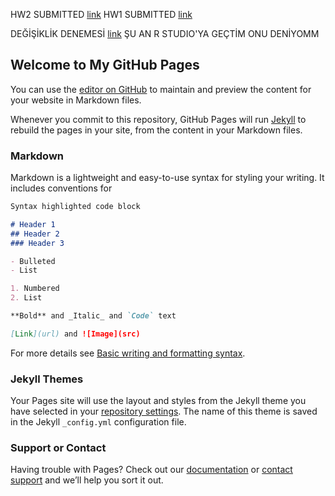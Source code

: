HW2 SUBMITTED
[link](https://bu-ie-360.github.io/spring22-halittasdemir/360-hw2-.html)
HW1 SUBMITTED
[link](https://bu-ie-360.github.io/spring22-halittasdemir/360HW1-.html)

DEĞİŞİKLİK DENEMESİ
[link](https://moodle.boun.edu.tr/login/)
ŞU AN R STUDIO'YA GEÇTİM ONU DENİYOMM
## Welcome to My GitHub Pages

You can use the [editor on GitHub](https://github.com/BU-IE-360/spring22-halittasdemir/edit/gh-pages/index.md) to maintain and preview the content for your website in Markdown files.

Whenever you commit to this repository, GitHub Pages will run [Jekyll](https://jekyllrb.com/) to rebuild the pages in your site, from the content in your Markdown files.

### Markdown

Markdown is a lightweight and easy-to-use syntax for styling your writing. It includes conventions for

```markdown
Syntax highlighted code block

# Header 1
## Header 2
### Header 3

- Bulleted
- List

1. Numbered
2. List

**Bold** and _Italic_ and `Code` text

[Link](url) and ![Image](src)
```

For more details see [Basic writing and formatting syntax](https://docs.github.com/en/github/writing-on-github/getting-started-with-writing-and-formatting-on-github/basic-writing-and-formatting-syntax).

### Jekyll Themes

Your Pages site will use the layout and styles from the Jekyll theme you have selected in your [repository settings](https://github.com/BU-IE-360/spring22-halittasdemir/settings/pages). The name of this theme is saved in the Jekyll `_config.yml` configuration file.

### Support or Contact

Having trouble with Pages? Check out our [documentation](https://docs.github.com/categories/github-pages-basics/) or [contact support](https://support.github.com/contact) and we’ll help you sort it out.
